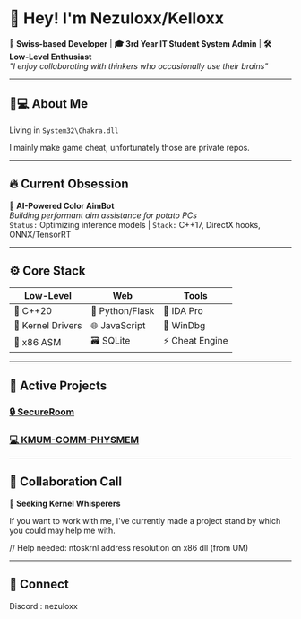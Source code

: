 # 👋 Hey! I'm Nezuloxx/Kelloxx

**📍 Swiss-based Developer** | **🎓 3rd Year IT Student System Admin** | **🛠️ Low-Level Enthusiast**  
*"I enjoy collaborating with thinkers who occasionally use their brains"*

---

## 🧑💻 About Me

Living in `System32\Chakra.dll`

I mainly make game cheat, unfortunately those are private repos.

---

## 🔥 Current Obsession
**🎯 AI-Powered Color AimBot**  
*Building performant aim assistance for potato PCs*  
`Status:` Optimizing inference models | `Stack:` C++17, DirectX hooks, ONNX/TensorRT

---

## ⚙️ Core Stack

| **Low-Level**      | **Web**          | **Tools**         |
|---------------------|------------------|-------------------|
| 🐢 C++20            | 🐍 Python/Flask  | 🧩 IDA Pro        |
| 🔐 Kernel Drivers   | 🌐 JavaScript    | 🔧 WinDbg         |
| 🧠 x86 ASM          | 🗃️ SQLite        | ⚡ Cheat Engine   |

---

## 🚀 Active Projects

### [🔒 SecureRoom](https://github.com/NezuloxxJW/SecureRoom) 
### [💻 KMUM-COMM-PHYSMEM](https://github.com/NezuloxxJW/KMUM-COMM-PHYSMEM)

---

## 🤝 Collaboration Call
**🚧 Seeking Kernel Whisperers**  

If you want to work with me, I've currently made a project stand by which you could may help me with.

// Help needed: ntoskrnl address resolution on x86 dll (from UM)

---

## 📡 Connect

Discord : nezuloxx
